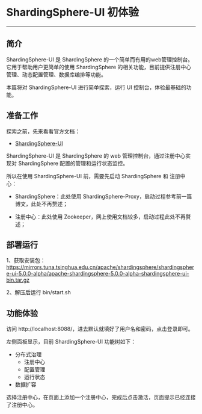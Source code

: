 # ShardingSphere-UI 初体验

------

## 简介

ShardingSphere-UI 是 ShardingSphere 的一个简单而有用的web管理控制台。它用于帮助用户更简单的使用 ShardingSphere 的相关功能，目前提供注册中心管理、动态配置管理、数据库编排等功能。

本篇将对 ShardingSphere-UI 进行简单探索，运行 UI 控制台，体验最基础的功能。



## 准备工作

探索之前，先来看看官方文档：

- [ShardingSphere-UI](https://shardingsphere.apache.org/document/current/cn/user-manual/shardingsphere-ui/)

ShardingSphere-UI 是 ShardingSphere 的 web 管理控制台，通过注册中心实现对 ShardingSphere 配置的管理和运行状态监控。

所以在使用 ShardingSphere-UI 前，需要先启动 ShardingSphere 和 注册中心：

- ShardingSphere：此处使用 ShardingSphere-Proxy，启动过程参考前一篇博文，此处不再赘述；

- 注册中心：此处使用 Zookeeper，网上使用文档较多，启动过程此处不再赘述；



## 部署运行

1、获取安装包：https://mirrors.tuna.tsinghua.edu.cn/apache/shardingsphere/shardingsphere-ui-5.0.0-alpha/apache-shardingsphere-5.0.0-alpha-shardingsphere-ui-bin.tar.gz

2、解压后运行 bin/start.sh



## 功能体验

访问 http://localhost:8088/，进去默认就填好了用户名和密码，点击登录即可。

左侧面板显示，目前 ShardingSphere-UI 功能树如下：

- 分布式治理
  - 注册中心
  - 配置管理
  - 运行状态
- 数据扩容



选择注册中心，在页面上添加一个注册中心，完成后点击激活，页面提示已经连接了注册中心。